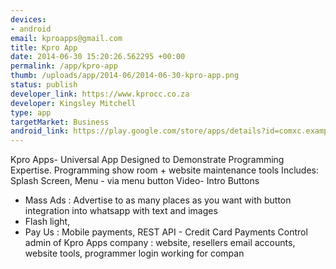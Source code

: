 ```yaml
--- 
devices: 
- android
email: kproapps@gmail.com
title: Kpro App
date: 2014-06-30 15:20:26.562295 +00:00
permalink: /app/kpro-app
thumb: /uploads/app/2014-06/2014-06-30-kpro-app.png
status: publish
developer_link: https://www.kprocc.co.za
developer: Kingsley Mitchell
type: app
targetMarket: Business
android_link: https://play.google.com/store/apps/details?id=comxc.example.app&hl=en
---
```


Kpro Apps- Universal App Designed to Demonstrate Programming Expertise.
Programming show room + website maintenance tools
Includes:
Splash Screen,
Menu - via menu button
Video- Intro
Buttons
- Mass Ads : Advertise to as many places as you want with button integration into whatsapp with text and images
- Flash light,
- Pay Us : Mobile payments, REST API - Credit Card Payments
Control admin of Kpro Apps company :
website, resellers email accounts, website tools, programmer login working for compan
